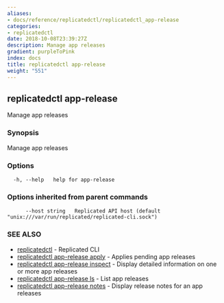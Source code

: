 ```yaml
---
aliases:
- docs/reference/replicatedctl/replicatedctl_app-release
categories:
- replicatedctl
date: 2018-10-08T23:39:27Z
description: Manage app releases
gradient: purpleToPink
index: docs
title: replicatedctl app-release
weight: "551"
---
```


## replicatedctl app-release

Manage app releases

### Synopsis

Manage app releases

### Options

```
  -h, --help   help for app-release
```

### Options inherited from parent commands

```
      --host string   Replicated API host (default "unix:///var/run/replicated/replicated-cli.sock")
```

### SEE ALSO

* [replicatedctl](/api/replicatedctl/)	 - Replicated CLI
* [replicatedctl app-release apply](/api/replicatedctl/replicatedctl_app-release_apply/)	 - Applies pending app releases
* [replicatedctl app-release inspect](/api/replicatedctl/replicatedctl_app-release_inspect/)	 - Display detailed information on one or more app releases
* [replicatedctl app-release ls](/api/replicatedctl/replicatedctl_app-release_ls/)	 - List app releases
* [replicatedctl app-release notes](/api/replicatedctl/replicatedctl_app-release_notes/)	 - Display release notes for an app releases

